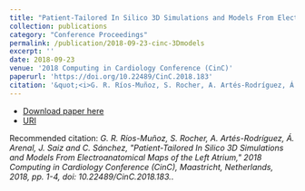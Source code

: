 ```yaml
---
title: "Patient-Tailored In Silico 3D Simulations and Models From Electroanatomical Maps of the Left Atrium"
collection: publications
category: "Conference Proceedings"
permalink: /publication/2018-09-23-cinc-3Dmodels
excerpt: ''
date: 2018-09-23
venue: '2018 Computing in Cardiology Conference (CinC)'
paperurl: 'https://doi.org/10.22489/CinC.2018.183'
citation: '&quot;<i>G. R. Ríos-Muñoz, S. Rocher, A. Artés-Rodríguez, Á. Arenal, J. Saiz and C. Sánchez, "Patient-Tailored In Silico 3D Simulations and Models From Electroanatomical Maps of the Left Atrium," 2018 Computing in Cardiology Conference (CinC), Maastricht, Netherlands, 2018, pp. 1-4, doi: 10.22489/CinC.2018.183.</i>.&quot;.'
---
```


* [Download paper here](https://doi.org/10.22489/CinC.2018.183)
* [URI](https://hdl.handle.net/10016/34818)

Recommended citation: <i>G. R. Ríos-Muñoz, S. Rocher, A. Artés-Rodríguez, Á. Arenal, J. Saiz and C. Sánchez, "Patient-Tailored In Silico 3D Simulations and Models From Electroanatomical Maps of the Left Atrium," 2018 Computing in Cardiology Conference (CinC), Maastricht, Netherlands, 2018, pp. 1-4, doi: 10.22489/CinC.2018.183.</i>.
